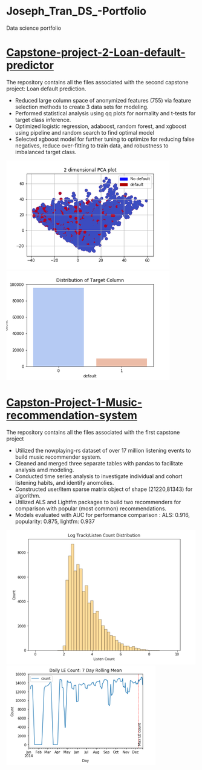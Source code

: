 # Joseph_Tran_DS_-Portfolio
Data science portfolio


# [Capstone-project-2-Loan-default-predictor](https://github.com/JLtran11/Capstone_project_2)
The repository contains all the files associated with the second capstone project: Loan default prediction.

- Reduced large column space of anonymized features (755) via feature selection methods to create 3 data sets for modeling.
- Performed statistical analysis using qq plots for normality and t-tests for target class inference.
- Optimized logistic regression, adaboost, random forest, and xgboost using pipeline and random search to find optimal model
- Selected xgboost model for further tuning to optimize for reducing false negatives, reduce over-fitting to train data, and robustness   to imbalanced target class.

![](https://github.com/JLtran11/Joseph_Tran_DS_-Portfolio/blob/main/images/pca.png)
![](https://github.com/JLtran11/Joseph_Tran_DS_-Portfolio/blob/main/images/target.png)


# [Capston-Project-1-Music-recommendation-system](https://github.com/JLtran11/Capston-Project-1-Music-recommendation-system)
The repository contains all the files associated with the first capstone project

- Utilized the nowplaying-rs dataset of over 17 million listening events to build music recommender system.
- Cleaned and merged three separate tables with pandas to facilitate analysis amd modeling.
- Conducted time series analysis to investigate individual and cohort listening habits, and identify anomolies.
- Constructed user/item sparse matrix object of shape (21220,81343) for algorithm.
- Utilized ALS and Lightfm packages to build two recommenders for comparison with popular (most common) recommendations.
- Models evaluated with AUC for performance comparison : ALS: 0.916, popularity: 0.875, lightfm: 0.937

![](https://github.com/JLtran11/Joseph_Tran_DS_-Portfolio/blob/main/images/loglisten.PNG)
![](https://github.com/JLtran11/Joseph_Tran_DS_-Portfolio/blob/main/images/listen_count.PNG)
